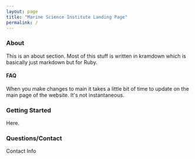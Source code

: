 ```yaml
---
layout: page
title: "Marine Science Institute Landing Page"
permalink: /
---
```


### About

This is an about section. Most of this stuff is written in kramdown which is basically just markdown but for Ruby. 

#### FAQ
When you make changes to main it takes a little bit of time to update on the main page of the website. It's not instantaneous. 


### Getting Started

Here.

### Questions/Contact

Contact Info
